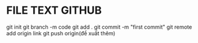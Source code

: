 # FILE TEXT GITHUB
git init
git branch -m code
git add .
git commit -m "first commit"
git remote add origin link
git push origin(đề xuất thêm)
